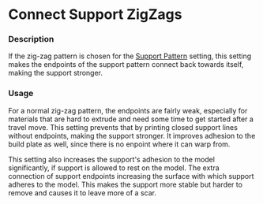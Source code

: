 Connect Support ZigZags
====
### **Description**
If the zig-zag pattern is chosen for the [Support Pattern](support_pattern.md) setting, this setting makes the endpoints of the support pattern connect back towards itself, making the support stronger.

### **Usage**
For a normal zig-zag pattern, the endpoints are fairly weak, especially for materials that are hard to extrude and need some time to get started after a travel move. This setting prevents that by printing closed support lines without endpoints, making the support stronger. It improves adhesion to the build plate as well, since there is no enpoint where it can warp from.

This setting also increases the support's adhesion to the model significantly, if support is allowed to rest on the model. The extra connection of support endpoints increasing the surface with which support adheres to the model. This makes the support more stable but harder to remove and causes it to leave more of a scar.